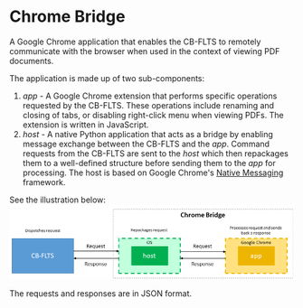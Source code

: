# Chrome Bridge
A Google Chrome application that enables the CB-FLTS to remotely communicate with the browser when used in the context of viewing PDF documents. 

The application is made up of two sub-components:
1. *app* - A Google Chrome extension that performs specific operations requested by the CB-FLTS. These operations include renaming and closing of tabs, or disabling right-click menu when viewing PDFs. The extension is written in JavaScript.
2. *host* - A native Python application that acts as a bridge by enabling message exchange between the CB-FLTS and the *app*. Command requests from the CB-FLTS are sent to the *host* which then repackages them to a well-defined structure before sending them to the *app* for processing. The host is based on Google Chrome's [Native Messaging](https://developer.chrome.com/extensions/nativeMessaging) framework.

See the illustration below:
![alt text](cb_Illustration.png "Chrome bridge message exchange")

The requests and responses are in JSON format.